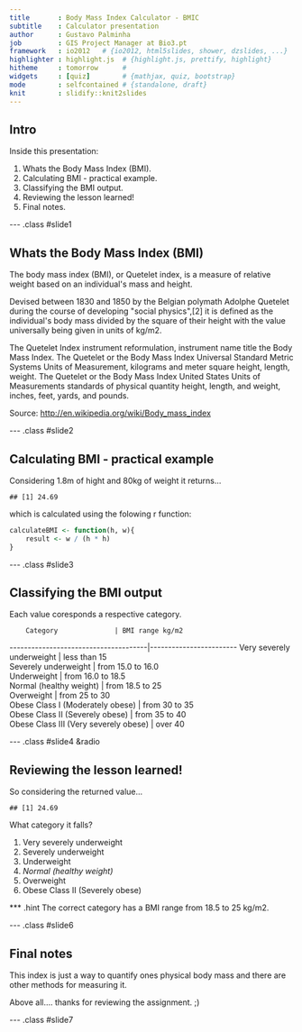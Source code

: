 ```yaml
---
title       : Body Mass Index Calculator - BMIC
subtitle    : Calculator presentation
author      : Gustavo Palminha
job         : GIS Project Manager at Bio3.pt
framework   : io2012   # {io2012, html5slides, shower, dzslides, ...}
highlighter : highlight.js  # {highlight.js, prettify, highlight}
hitheme     : tomorrow      # 
widgets     : [quiz]        # {mathjax, quiz, bootstrap}
mode        : selfcontained # {standalone, draft}
knit        : slidify::knit2slides
---
```


## Intro

Inside this presentation:

1. Whats the Body Mass Index (BMI).
2. Calculating BMI - practical example.
3. Classifying the BMI output.
4. Reviewing the lesson learned! 
5. Final notes.

--- .class #slide1 

##  Whats the Body Mass Index (BMI)

The body mass index (BMI), or Quetelet index, is a measure of relative weight based on an individual's mass and height.

Devised between 1830 and 1850 by the Belgian polymath Adolphe Quetelet during the course of developing "social physics",[2] it is defined as the individual's body mass divided by the square of their height with the value universally being given in units of kg/m2.

The Quetelet Index instrument reformulation, instrument name title the Body Mass Index. The Quetelet or the Body Mass Index Universal Standard Metric Systems Units of Measurement, kilograms and meter square height, length, weight. The Quetelet or the Body Mass Index United States Units of Measurements standards of physical quantity height, length, and weight, inches, feet, yards, and pounds.

Source: http://en.wikipedia.org/wiki/Body_mass_index

--- .class #slide2 

## Calculating BMI - practical example

Considering 1.8m of hight and 80kg of weight it returns... 

```
## [1] 24.69
```

which is calculated using the folowing r function:

```r
calculateBMI <- function(h, w){
	result <- w / (h * h)
}
```

--- .class #slide3 

## Classifying the BMI output

Each value coresponds a respective category.

		Category 			  |	BMI range kg/m2 	   
--------------------------------------|------------------------
Very severely underweight		  | 	less than 15	   
Severely underweight			  | 	from 15.0 to 16.0    
Underweight 				  |	from 16.0 to 18.5    
Normal (healthy weight) 		  |	from 18.5 to 25	   
Overweight					  | 	from 25 to 30 	   
Obese Class I (Moderately obese)	  | 	from 30 to 35 	   
Obese Class II (Severely obese) 	  |	from 35 to 40 	   
Obese Class III (Very severely obese) |	over 40 	    	   


--- .class #slide4 &radio

## Reviewing the lesson learned! 

So considering the returned value...

```
## [1] 24.69
```

What category it falls?

1. Very severely underweight
2. Severely underweight
3. Underweight 
4. _Normal (healthy weight)_
6. Overweight
7. Obese Class II (Severely obese)

*** .hint 
The correct category has a BMI range from 18.5 to 25 kg/m2.


--- .class #slide6

## Final notes

This index is just a way to quantify ones physical body mass and there are other methods for measuring it.

Above all.... thanks for reviewing the assignment. ;)

--- .class #slide7 
